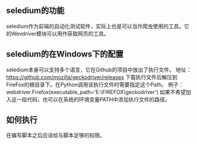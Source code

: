 ## seledium的功能
seledium作为前端的自动化测试软件，实际上也是可以当作爬虫使用的工具。它的Wevdriver模块可以用作获取网页的工具。

## seledium的在Windows下的配置

seledium本身可以支持多个语言，它在Github的项目中放出了执行文件。
地址：https://github.com/mozilla/geckodriver/releases
下载执行文件后解压到FireFox的根目录下。在Python调用该执行文件时需要指定这个Path。
    例子：webdriver.Firefox(executable_path='E:\FIREFOX\geckodriver')
如果不希望加入这一段代码，也可以在系统的环境变量PATH中添加执行文件的路径。

## 如何执行
在编写脚本之后应该给与脚本足够的权限。
